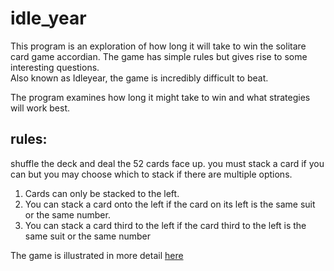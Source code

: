 # idle_year


This program is an exploration of how long it will take to win the solitare card game accordian.  The game has simple rules but gives rise to some interesting questions.  
Also known as Idleyear,  the game is incredibly difficult to beat.

The program examines how long it might take to win and what strategies will work best.

## rules:  

shuffle the deck and deal the 52 cards face up.  you must stack a card if you can but you may choose which to stack if there are multiple options.

1. Cards can only be stacked to the left.
2. You can stack a card onto the left if the card on its left is the same suit or the same number.
3. You can stack a card third to the left if the card third to the left is the same suit or the same number

The game is illustrated in more detail [here](https://gamerules.com/rules/accordion-solitaire/)

